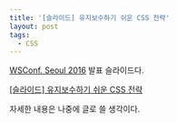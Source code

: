 ```yaml
---
title: '[슬라이드] 유지보수하기 쉬운 CSS 전략'
layout: post
tags:
  - CSS
---
```


[WSConf. Seoul 2016](http://wsconf.org) 발표 슬라이드다.

[\[슬라이드\] 유지보수하기 쉬운 CSS 전략](http://mytory.net/slide-css-strategy)

자세한 내용은 나중에 글로 쓸 생각이다.
